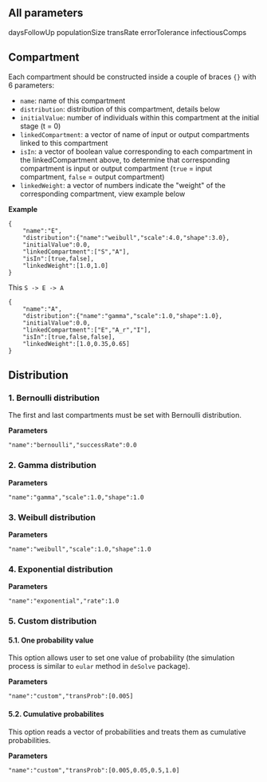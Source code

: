 ## All parameters
daysFollowUp
populationSize
transRate
errorTolerance
infectiousComps

## Compartment

Each compartment should be constructed inside a couple of braces `{}` with 6 parameters:
* `name`: name of this compartment
* `distribution`: distribution of this compartment, details below
* `initialValue`: number of individuals within this compartment at the initial stage (t = 0)
* `linkedCompartment`: a vector of name of input or output compartments linked to this compartment
* `isIn`: a vector of boolean value corresponding to each compartment in the linkedCompartment above, to determine that corresponding compartment is input or output compartment (`true` = input compartment, `false` = output compartment) 
* `linkedWeight`: a vector of numbers indicate the "weight" of the corresponding compartment, view example below

**Example**
```
{
    "name":"E",
    "distribution":{"name":"weibull","scale":4.0,"shape":3.0},
    "initialValue":0.0,
    "linkedCompartment":["S","A"],
    "isIn":[true,false],
    "linkedWeight":[1.0,1.0]
}
```
This `S -> E -> A`

```
{
    "name":"A",
    "distribution":{"name":"gamma","scale":1.0,"shape":1.0},
    "initialValue":0.0,
    "linkedCompartment":["E","A_r","I"],
    "isIn":[true,false,false],
    "linkedWeight":[1.0,0.35,0.65]
}
```

## Distribution
### 1. Bernoulli distribution
The first and last compartments must be set with Bernoulli distribution.

**Parameters**
```
"name":"bernoulli","successRate":0.0
```

### 2. Gamma distribution 

**Parameters**
```
"name":"gamma","scale":1.0,"shape":1.0
```

### 3. Weibull distribution

**Parameters**
```
"name":"weibull","scale":1.0,"shape":1.0
```

### 4. Exponential distribution

**Parameters**
```
"name":"exponential","rate":1.0
```

### 5. Custom distribution
#### 5.1. One probability value
This option allows user to set one value of probability (the simulation process is similar to `eular` method in `deSolve` package).

**Parameters**
```
"name":"custom","transProb":[0.005]
```

#### 5.2. Cumulative probabilites
This option reads a vector of probabilities and treats them as cumulative probabilities.

**Parameters**
```
"name":"custom","transProb":[0.005,0.05,0.5,1.0]
```